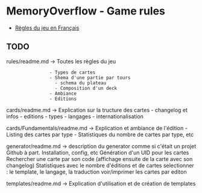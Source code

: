 # MemoryOverflow - Game rules

* [Règles du jeu en Français](README.fr_FR.md)


## TODO

rules/readme.md -> Toutes les règles du jeu

                    - Types de cartes
                    - Shema d'une partie par tours
                      - schema du plateau
                      - Composition d'un deck
                    - Ambiance
                    - Editions

cards/readme.md -> Explication sur la tructure des cartes
                   - changelog et infos
                   - editions
                   - types
                   - langages
                   - internationalisation


cards/Fundamentals/readme.md -> Explication et ambiance de l'édition
                                - Listing des cartes par type
                                - Statistiques du nombre de cartes par type, etc

generator/readme.md -> description du generator comme si c'était un projet Github à part. Installation, config, etc
                       Génération d'un UID pour les cartes
                       Rechercher une carte par son code (affichage ensuite de la carte avec son changelog)
                       Statistiques avec le nombre d'éditions et de cartes
                       selectionner : le template, le langage, la traduction
                          voir/imprimer les cartes par editon

templates/readme.md -> Explication d'utilisation et de création de templates


